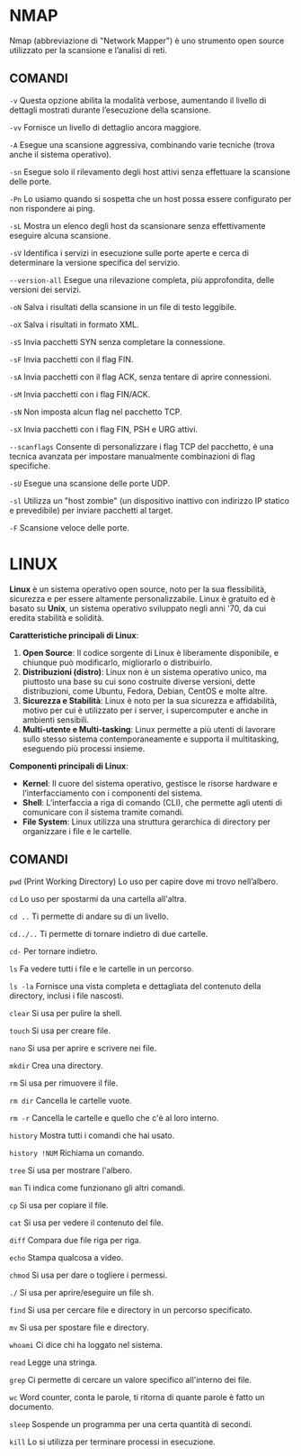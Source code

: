 # NMAP

Nmap (abbreviazione di "Network Mapper") è uno strumento open source utilizzato per la scansione e l’analisi di reti.

## COMANDI

```-v```
Questa opzione abilita la modalità verbose, aumentando il livello di dettagli mostrati durante l’esecuzione della scansione.

```-vv```
Fornisce un livello di dettaglio ancora maggiore.

```-A```
Esegue una scansione aggressiva, combinando varie tecniche (trova anche il sistema operativo).

```-sn```
Esegue solo il rilevamento degli host attivi senza effettuare la scansione delle porte.

```-Pn```
Lo usiamo quando si sospetta che un host possa essere configurato per non rispondere ai ping.

```-sL```
Mostra un elenco degli host da scansionare senza effettivamente eseguire alcuna scansione.

```-sV```
Identifica i servizi in esecuzione sulle porte aperte e cerca di determinare la versione specifica del servizio.

```--version-all```
Esegue una rilevazione completa, più approfondita, delle versioni dei servizi.

```-oN```
Salva i risultati della scansione in un file di testo leggibile.

```-oX```
Salva i risultati in formato XML.

```-sS```
Invia pacchetti SYN senza completare la connessione.

```-sF```
Invia pacchetti con il flag FIN.

```-sA```
Invia pacchetti con il flag ACK, senza tentare di aprire connessioni.

```-sM``` 
Invia pacchetti con i flag FIN/ACK.

```-sN```
Non imposta alcun flag nel pacchetto TCP.

```-sX```
Invia pacchetti con i flag FIN, PSH e URG attivi.

```--scanflags```
Consente di personalizzare i flag TCP del pacchetto, è una tecnica avanzata per impostare manualmente combinazioni di flag specifiche.

```-sU```
Esegue una scansione delle porte UDP.

```-sl```
Utilizza un "host zombie" (un dispositivo inattivo con indirizzo IP statico e prevedibile) per inviare pacchetti al target.

```-F```
Scansione veloce delle porte.

# LINUX

**Linux** è un sistema operativo open source, noto per la sua flessibilità, sicurezza e per essere altamente personalizzabile. Linux è gratuito ed è basato su **Unix**, un sistema operativo sviluppato negli anni '70, da cui eredita stabilità e solidità. 

**Caratteristiche principali di Linux**:
1. **Open Source**: Il codice sorgente di Linux è liberamente disponibile, e chiunque può modificarlo, migliorarlo o distribuirlo.
2. **Distribuzioni (distro)**: Linux non è un sistema operativo unico, ma piuttosto una base su cui sono costruite diverse versioni, dette distribuzioni, come Ubuntu, Fedora, Debian, CentOS e molte altre.
3. **Sicurezza e Stabilità**: Linux è noto per la sua sicurezza e affidabilità, motivo per cui è utilizzato per i server, i supercomputer e anche in ambienti sensibili.
4. **Multi-utente e Multi-tasking**: Linux permette a più utenti di lavorare sullo stesso sistema contemporaneamente e supporta il multitasking, eseguendo più processi insieme.

**Componenti principali di Linux**:
- **Kernel**: Il cuore del sistema operativo, gestisce le risorse hardware e l’interfacciamento con i componenti del sistema.
- **Shell**: L’interfaccia a riga di comando (CLI), che permette agli utenti di comunicare con il sistema tramite comandi.
- **File System**: Linux utilizza una struttura gerarchica di directory per organizzare i file e le cartelle.

## COMANDI

```pwd``` (Print Working Directory) Lo uso per capire dove mi trovo nell’albero.

```cd``` Lo uso per spostarmi da una cartella all'altra.

```cd ..``` Ti permette di andare su di un livello.

```cd../..``` Ti permette di tornare indietro di due cartelle.

```cd-``` Per tornare indietro.

```ls``` Fa vedere tutti i file e le cartelle in un percorso.

```ls -la``` Fornisce una vista completa e dettagliata del contenuto della directory, inclusi i file nascosti.

```clear``` Si usa per pulire la shell.

```touch``` Si usa per creare file.

```nano``` Si usa per aprire e scrivere nei file.

```mkdir``` Crea una directory.

```rm``` Si usa per rimuovere il file.

```rm dir``` Cancella le cartelle vuote.

```rm -r``` Cancella le cartelle e quello che c'è al loro interno.

```history``` Mostra tutti i comandi che hai usato.

```history !NUM``` Richiama un comando.

```tree``` Si usa per mostrare l'albero.

```man``` Ti indica come funzionano gli altri comandi.

```cp``` Si usa per copiare il file.

```cat``` Si usa per vedere il contenuto del file.

```diff``` Compara due file riga per riga.

```echo``` Stampa qualcosa a video.

```chmod``` Si usa per dare o togliere i permessi.

```./``` Si usa per aprire/eseguire un file sh.

```find``` Si usa per cercare file e directory in un percorso specificato.

```mv``` Si usa per spostare file e directory.

```whoami``` Ci dice chi ha loggato nel sistema.

```read``` Legge una stringa.

```grep``` Ci permette di cercare un valore specifico all'interno dei file.

```wc``` Word counter, conta le parole, ti ritorna di quante parole è fatto un documento.

```sleep``` Sospende un programma per una certa quantità di secondi.

```kill``` Lo si utilizza per terminare processi in esecuzione.



